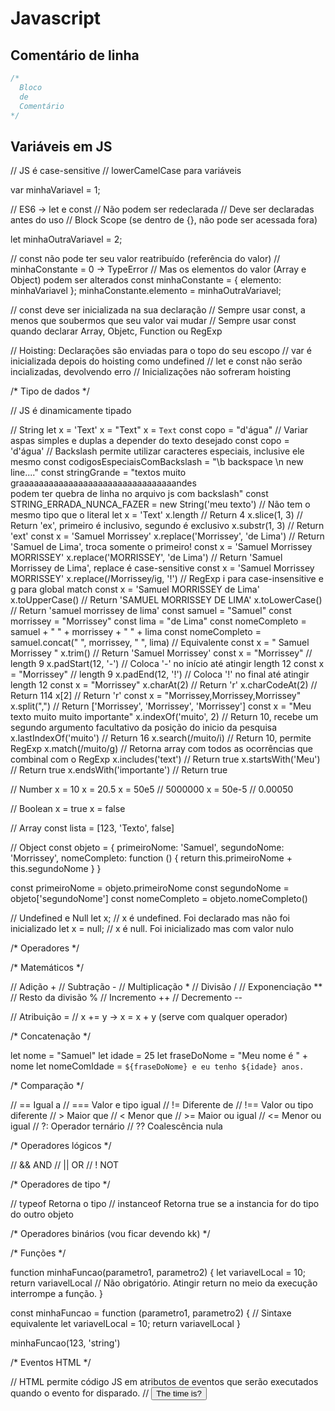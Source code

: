 # Javascript

## Comentário de linha

```javascript
/*
  Bloco
  de
  Comentário
*/
```

## Variáveis em JS

// JS é case-sensitive
// lowerCamelCase para variáveis

var minhaVariavel = 1;

// ES6 -> let e const
// Não podem ser redeclarada
// Deve ser declaradas antes do uso
// Block Scope (se dentro de {}, não pode ser acessada fora)

let minhaOutraVariavel = 2;

// const não pode ter seu valor reatribuído (referência do valor)
// minhaConstante = 0 -> TypeError
// Mas os elementos do valor (Array e Object) podem ser alterados
const minhaConstante = {
  elemento: minhaVariavel
};
minhaConstante.elemento = minhaOutraVariavel;

// const deve ser inicializada na sua declaração
// Sempre usar const, a menos que soubermos que seu valor vai mudar
// Sempre usar const quando declarar Array, Objetc, Function ou RegExp

// Hoisting: Declarações são enviadas para o topo do seu escopo
// var é inicializada depois do hoisting como undefined
// let e const não serão incializadas, devolvendo erro
// Inicializações não sofreram hoisting

/* Tipo de dados */

// JS é dinamicamente tipado

// String
let x = 'Text'
x = "Text"
x = `Text`
const copo = "d'água" // Variar aspas simples e duplas a depender do texto desejado
const copo = 'd\'água' // Backslash permite utilizar caracteres especiais, inclusive ele mesmo
const codigosEspeciaisComBackslash = "\b backspace \n new line...."
const stringGrande = "textos muito graaaaaaaaaaaaaaaaaaaaaaaaaaaaaaaandes \
podem ter quebra de linha no arquivo js com backslash"
const STRING_ERRADA_NUNCA_FAZER = new String('meu texto') // Não tem o mesmo tipo que o literal
let x = 'Text'
x.length // Return 4
x.slice(1, 3) // Return 'ex', primeiro é inclusivo, segundo é exclusivo
x.substr(1, 3) // Return 'ext'
const x = 'Samuel Morrissey'
x.replace('Morrissey', 'de Lima') // Return 'Samuel de Lima', troca somente o primeiro!
const x = 'Samuel Morrissey MORRISSEY'
x.replace('MORRISSEY', 'de Lima') // Return 'Samuel Morrissey de Lima', replace é case-sensitive
const x = 'Samuel Morrissey MORRISSEY'
x.replace(/Morrissey/ig, '!') // RegExp i para case-insensitive e g para global match
const x = 'Samuel MORRISSEY de Lima'
x.toUpperCase() // Return 'SAMUEL MORRISSEY DE LIMA'
x.toLowerCase() // Return 'samuel morrissey de lima'
const samuel = "Samuel"
const morrissey = "Morrissey"
const lima = "de Lima"
const nomeCompleto = samuel + " " + morrissey + " " + lima
const nomeCompleto = samuel.concat(" ", morrissey, " ", lima) // Equivalente 
const x = "       Samuel     Morrissey       "
x.trim() // Return 'Samuel     Morrissey'
const x = "Morrissey" // length 9
x.padStart(12, '-') // Coloca '-' no início até atingir length 12
const x = "Morrissey" // length 9
x.padEnd(12, '!') // Coloca '!' no final até atingir length 12
const x = "Morrissey"
x.charAt(2) // Return 'r'
x.charCodeAt(2) // Return 114
x[2] // Return 'r'
const x = "Morrissey,Morrissey,Morrissey"
x.split(",") // Return ['Morrissey', 'Morrissey', 'Morrissey']
const x = "Meu texto muito muito importante"
x.indexOf('muito', 2) // Return 10, recebe um segundo argumento facultativo da posição do inicio da pesquisa
x.lastIndexOf('muito') // Return 16
x.search(/muito/i) // Return 10, permite RegExp
x.match(/muito/g) // Retorna array com todos as ocorrências que combinal com o RegExp
x.includes('text') // Return true
x.startsWith('Meu') // Return true
x.endsWith('importante') // Return true


// Number
x = 10
x = 20.5
x = 50e5  // 5000000
x = 50e-5 // 0.00050

// Boolean
x = true
x = false

// Array
const lista = [123, 'Texto', false]

// Object
const objeto = {
  primeiroNome: 'Samuel',
  segundoNome: 'Morrissey',
  nomeCompleto: function () {
    return this.primeiroNome + this.segundoNome
  }
}

const primeiroNome = objeto.primeiroNome
const segundoNome = objeto['segundoNome']
const nomeCompleto = objeto.nomeCompleto()

// Undefined e Null
let x; // x é undefined. Foi declarado mas não foi inicializado
let x = null; // x é null. Foi inicializado mas com valor nulo


/* Operadores */

/* Matemáticos */

// Adição +
// Subtração -
// Multiplicação *
// Divisão /
// Exponenciação **
// Resto da divisão %
// Incremento ++
// Decremento --

// Atribuição = 
// x += y -> x = x + y (serve com qualquer operador)

/* Concatenação */

let nome = "Samuel"
let idade = 25
let fraseDoNome = "Meu nome é " + nome
let nomeComIdade = `${fraseDoNome} e eu tenho ${idade} anos.`

/* Comparação */

// ==     Igual a
// ===    Valor e tipo igual
// !=     Diferente de
// !==    Valor ou tipo diferente
// >      Maior que
// <      Menor que
// >=     Maior ou igual
// <=     Menor ou igual
// ?:     Operador ternário
// ??     Coalescência nula

/* Operadores lógicos */

// &&   AND
// ||   OR
// !    NOT

/* Operadores de tipo */

// typeof       Retorna o tipo 
// instanceof   Retorna true se a instancia for do tipo do outro objeto  

/* Operadores binários (vou ficar devendo kk) */

/* Funções */

function minhaFuncao(parametro1, parametro2) {
  let variavelLocal = 10;
  return variavelLocal // Não obrigatório. Atingir return no meio da execução interrompe a função.
}

const minhaFuncao = function (parametro1, parametro2) { // Sintaxe equivalente
  let variavelLocal = 10;
  return variavelLocal
}

minhaFuncao(123, 'string')

/* Eventos HTML */

// HTML permite código JS em atributos de eventos que serão executados quando o evento for disparado.
// <button onClick="this.innerHTML = Date()">The time is?</button>



